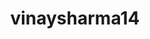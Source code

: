 ---
title: vinaysharma14
github: https://github.com/vinaysharma14
mode: dark
transition: 1s
score: 73.5
archetype:
- Little Bit of Everything
---